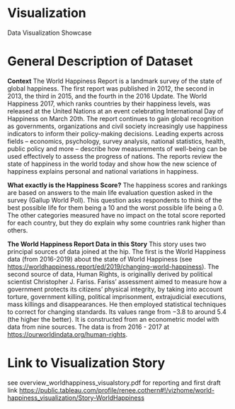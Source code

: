 # Visualization
Data Visualization Showcase

General Description of Dataset
==============================  

**Context**
The World Happiness Report is a landmark survey of the state of global happiness. The first report was published in 2012, the second in 2013, the third in 2015, and the fourth in the 2016 Update. The World Happiness 2017, which ranks countries by their happiness levels, was released at the United Nations at an event celebrating International Day of Happiness on March 20th. The report continues to gain global recognition as governments, organizations and civil society increasingly use happiness indicators to inform their policy-making decisions. Leading experts across fields – economics, psychology, survey analysis, national statistics, health, public policy and more – describe how measurements of well-being can be used effectively to assess the progress of nations. The reports review the state of happiness in the world today and show how the new science of happiness explains personal and national variations in happiness.

**What exactly is the Happiness Score?** The happiness scores and rankings are based on answers to the main life evaluation question asked in the survey (Gallup World Poll). This question asks respondents to think of the best possible life for them being a 10 and the worst possible life being a 0. The other categories measured have no impact on the total score reported for each country, but they do explain why some countries rank higher than others.

**The World Happiness Report Data in this Story**
This story uses two principal sources of data joined at the hip. The first is the World Happiness data (from 2016-2019) about the state of World Happiness (see https://worldhappiness.report/ed/2019/changing-world-happiness). The second source of data, Human Rights, is originallly derived by political scientist Christopher J. Fariss. Fariss’ assessment aimed to measure how a government protects its citizens’ physical integrity, by taking into account torture, government killing, political imprisonment, extrajudicial executions, mass killings and disappearances. He then employed statistical techniques to correct for changing standards. Its values range from −3.8 to around 5.4 (the higher the better). It is constructed from an econometric model with data from nine sources. The data is from 2016 - 2017 at https://ourworldindata.org/human-rights. 

Link to Visualization Story
===========================
see overview_worldhappiness_visualstory.pdf for reporting and first draft link
https://public.tableau.com/profile/renee.cothern#!/vizhome/world-happiness_visualization/Story-WorldHappiness
